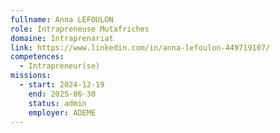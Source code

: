 ```yaml
---
fullname: Anna LEFOULON
role: Intrapreneuse Mutafriches
domaine: Intraprenariat
link: https://www.linkedin.com/in/anna-lefoulon-449719107/
competences:
  - Intrapreneur(se)
missions:
  - start: 2024-12-19
    end: 2025-06-30
    status: admin
    employer: ADEME
---
```

